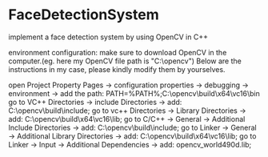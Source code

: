 # FaceDetectionSystem
implement a face detection system by using OpenCV in C++

environment configuration: make sure to download OpenCV in the computer.(eg. here my OpenCV file path is "C:\opencv")
Below are the instructions in my case, please kindly modify them by yourselves.

open Project Property Pages -> configuration properties -> debugging -> environment -> add the path: PATH=%PATH%;C:\opencv\build\x64\vc16\bin
go to VC++ Directories -> include Directories -> add: C:\opencv\build\include;
go to vc++ Directories -> Library Directories -> add: C:\opencv\build\x64\vc16\lib;
go to C/C++ -> General -> Additional Include Directories -> add: C:\opencv\build\include;
go to Linker -> General -> Additional Library Directories -> add: C:\opencv\build\x64\vc16\lib;
go to Linker -> Input -> Additional Dependencies -> add: opencv_world490d.lib;
